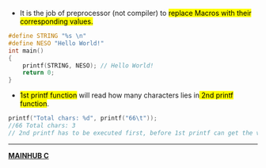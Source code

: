 - It is the job of preprocessor (not compiler) to <mark class="hltr-blue">replace Macros with their corresponding values.</mark>
```C
#define STRING "%s \n"
#define NESO "Hello World!"
int main()
{
	printf(STRING, NESO); // Hello World!
	return 0;
}
```
- <mark class="hltr-blue">1st printf function</mark> will read how many characters lies in<mark class="hltr-blue"> 2nd printf function</mark>.
```C
printf("Total chars: %d", printf("66\t")); 
//66 Total chars: 3
// 2nd printf has to be executed first, before 1st printf can get the value out of it
```

---
**[MAINHUB C](C.md)**